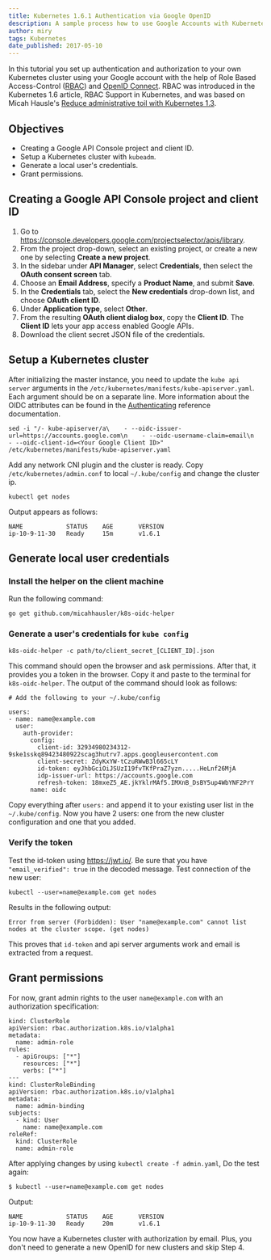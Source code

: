 ```yaml
---
title: Kubernetes 1.6.1 Authentication via Google OpenID
description: A sample process how to use Google Accounts with Kubernetes cluster with Role Based Access-Control (RBAC) authorization mode.
author: miry
tags: Kubernetes
date_published: 2017-05-10
---
```


In this tutorial you set up authentication and authorization to your own Kubernetes cluster using your Google account with the help of Role Based Access-Control ([RBAC]) and [OpenID Connect].
RBAC was introduced in the Kubernetes 1.6 article, RBAC Support in Kubernetes, and was based on Micah Hausle's [Reduce administrative toil with Kubernetes 1.3](https://www.skuid.com/blog/reduce-administrative-toil-with-kubernetes-1-3/).

## Objectives

+ Creating a Google API Console project and client ID.
+ Setup a Kubernetes cluster with `kubeadm`.
+ Generate a local user's credentials.
+ Grant permissions.

## Creating a Google API Console project and client ID

1. Go to https://console.developers.google.com/projectselector/apis/library.
1. From the project drop-down, select an existing project, or create a new one by selecting **Create a new project**.
1. In the sidebar under **API Manager**, select **Credentials**, then select the **OAuth consent screen** tab.
1. Choose an **Email Address**, specify a **Product Name**, and submit **Save**.
1. In the **Credentials** tab, select the **New credentials** drop-down list, and choose **OAuth client ID**.
1. Under **Application type**, select **Other**.
1. From the resulting **OAuth client dialog box**, copy the **Client ID**. The **Client ID** lets your app access enabled Google APIs.
1. Download the client secret JSON file of the credentials.

## Setup a Kubernetes cluster

After initializing the master instance, you need to update the `kube api server` arguments in the `/etc/kubernetes/manifests/kube-apiserver.yaml`. Each argument should be on a separate line. 
More information about the OIDC attributes can be found in the [Authenticating](https://kubernetes.io/docs/admin/authentication/#option-1---oidc-authenticator) reference documentation.


    sed -i "/- kube-apiserver/a\    - --oidc-issuer-url=https://accounts.google.com\n    - --oidc-username-claim=email\n    - --oidc-client-id=<Your Google Client ID>" /etc/kubernetes/manifests/kube-apiserver.yaml


Add any network CNI plugin and the cluster is ready. Copy `/etc/kubernetes/admin.conf` to local `~/.kube/config` and change the cluster ip.

    kubectl get nodes

Output appears as follows:

    NAME            STATUS    AGE       VERSION
    ip-10-9-11-30   Ready     15m       v1.6.1


## Generate local user credentials

### Install the helper on the client machine

Run the following command:

    go get github.com/micahhausler/k8s-oidc-helper


### Generate a user's credentials for `kube config`

    k8s-oidc-helper -c path/to/client_secret_[CLIENT_ID].json

This command should open the browser and ask permissions. After that, it provides you a token in the browser. Copy it and paste to the terminal for `k8s-oidc-helper`. The output of the command should look as follows:

    # Add the following to your ~/.kube/config

    users:
    - name: name@example.com
      user:
        auth-provider:
          config:
            client-id: 32934980234312-9ske1sskq89423480922scag3hutrv7.apps.googleusercontent.com
            client-secret: ZdyKxYW-tCzuRWwB3l665cLY
            id-token: eyJhbGciOiJSUzI19fvTKfPraZ7yzn.....HeLnf26MjA
            idp-issuer-url: https://accounts.google.com
            refresh-token: 18mxeZ5_AE.jkYklrMAf5.IMXnB_DsBY5up4WbYNF2PrY
          name: oidc


Copy everything after `users:` and append it to your existing user list in the `~/.kube/config`. Now you have 2 users: one from the new cluster configuration and one that you added.

### Verify the token

Test the id-token using https://jwt.io/. Be sure that you have `"email_verified": true` in the decoded message. Test connection of the new user:

    kubectl --user=name@example.com get nodes
  
Results in the following output:

    Error from server (Forbidden): User "name@example.com" cannot list nodes at the cluster scope. (get nodes)

This proves that `id-token` and api server arguments work and email is extracted from a request.

## Grant permissions

For now, grant admin rights to the user `name@example.com` with an authorization specification:


    kind: ClusterRole
    apiVersion: rbac.authorization.k8s.io/v1alpha1
    metadata:
      name: admin-role
    rules:
      - apiGroups: ["*"]
        resources: ["*"]
        verbs: ["*"]
    ---
    kind: ClusterRoleBinding
    apiVersion: rbac.authorization.k8s.io/v1alpha1
    metadata:
      name: admin-binding
    subjects:
      - kind: User
        name: name@example.com
    roleRef:
      kind: ClusterRole
      name: admin-role


After applying changes by using `kubectl create -f admin.yaml`,
Do the test again:

    $ kubectl --user=name@example.com get nodes
   
Output:

    NAME            STATUS    AGE       VERSION
    ip-10-9-11-30   Ready     20m       v1.6.1

You now have a Kubernetes cluster with authorization by email. Plus, you don't need to generate a new OpenID for new clusters and skip Step 4. 

[RBAC]: https://wikipedia.org/wiki/Role-based_access_control
[OpenID Connect]: http://openid.net/connect/
[kubeadm]: https://kubernetes.io/docs/getting-started-guides/kubeadm/
